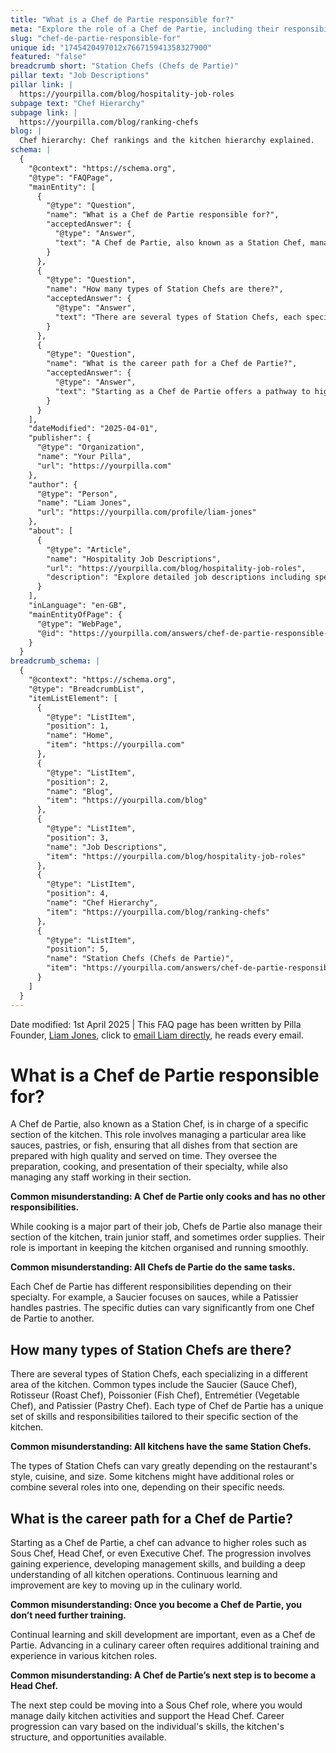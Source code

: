 ```yaml
---
title: "What is a Chef de Partie responsible for?"
meta: "Explore the role of a Chef de Partie, including their responsibilities, the variety of Station Chef types, and the career progression opportunities in the culinary field."
slug: "chef-de-partie-responsible-for"
unique id: "1745420497012x766715941358327900"
featured: "false"
breadcrumb short: "Station Chefs (Chefs de Partie)"
pillar text: "Job Descriptions"
pillar link: |
  https://yourpilla.com/blog/hospitality-job-roles
subpage text: "Chef Hierarchy"
subpage link: |
  https://yourpilla.com/blog/ranking-chefs
blog: |
  Chef hierarchy: Chef rankings and the kitchen hierarchy explained.
schema: |
  {
    "@context": "https://schema.org",
    "@type": "FAQPage",
    "mainEntity": [
      {
        "@type": "Question",
        "name": "What is a Chef de Partie responsible for?",
        "acceptedAnswer": {
          "@type": "Answer",
          "text": "A Chef de Partie, also known as a Station Chef, manages a specific section of the kitchen like sauces, pastries, or fish. They are responsible for the preparation, cooking, and presentation of dishes in their area, ensuring high quality and timely service. Additionally, Chefs de Partie supervise any staff in their section, may train junior staff, and sometimes handle ordering supplies. The role is crucial for maintaining organisation and efficiency in the kitchen."
        }
      },
      {
        "@type": "Question",
        "name": "How many types of Station Chefs are there?",
        "acceptedAnswer": {
          "@type": "Answer",
          "text": "There are several types of Station Chefs, each specializing in a different area of the kitchen. These include the Saucier (Sauce Chef), Rotisseur (Roast Chef), Poissonier (Fish Chef), Entremétier (Vegetable Chef), and Patissier (Pastry Chef). The types of Station Chefs present in a kitchen can vary depending on the restaurant's style, cuisine, and size, with some kitchens featuring additional or combined roles."
        }
      },
      {
        "@type": "Question",
        "name": "What is the career path for a Chef de Partie?",
        "acceptedAnswer": {
          "@type": "Answer",
          "text": "Starting as a Chef de Partie offers a pathway to higher roles such as Sous Chef, Head Chef, or Executive Chef. Career progression involves gaining experience, enhancing management skills, and acquiring a comprehensive understanding of kitchen operations. Continuous learning and skill development are essential for advancement in the culinary field."
        }
      }
    ],
    "dateModified": "2025-04-01",
    "publisher": {
      "@type": "Organization",
      "name": "Your Pilla",
      "url": "https://yourpilla.com"
    },
    "author": {
      "@type": "Person",
      "name": "Liam Jones",
      "url": "https://yourpilla.com/profile/liam-jones"
    },
    "about": [
      {
        "@type": "Article",
        "name": "Hospitality Job Descriptions",
        "url": "https://yourpilla.com/blog/hospitality-job-roles",
        "description": "Explore detailed job descriptions including specific duties and tasks in the hospitality industry to guide your business decisions."
      }
    ],
    "inLanguage": "en-GB",
    "mainEntityOfPage": {
      "@type": "WebPage",
      "@id": "https://yourpilla.com/answers/chef-de-partie-responsible-for"
    }
  }
breadcrumb_schema: |
  {
    "@context": "https://schema.org",
    "@type": "BreadcrumbList",
    "itemListElement": [
      {
        "@type": "ListItem",
        "position": 1,
        "name": "Home",
        "item": "https://yourpilla.com"
      },
      {
        "@type": "ListItem",
        "position": 2,
        "name": "Blog",
        "item": "https://yourpilla.com/blog"
      },
      {
        "@type": "ListItem",
        "position": 3,
        "name": "Job Descriptions",
        "item": "https://yourpilla.com/blog/hospitality-job-roles"
      },
      {
        "@type": "ListItem",
        "position": 4,
        "name": "Chef Hierarchy",
        "item": "https://yourpilla.com/blog/ranking-chefs"
      },
      {
        "@type": "ListItem",
        "position": 5,
        "name": "Station Chefs (Chefs de Partie)",
        "item": "https://yourpilla.com/answers/chef-de-partie-responsible-for"
      }
    ]
  }
---
```


Date modified: 1st April 2025 | This FAQ page has been written by Pilla Founder, [Liam Jones](https://yourpilla.com/profile/liam-jones), click to [email Liam directly](https://mailto:liam@yourpilla.com), he reads every email.

# What is a Chef de Partie responsible for?

A Chef de Partie, also known as a Station Chef, is in charge of a specific section of the kitchen. This role involves managing a particular area like sauces, pastries, or fish, ensuring that all dishes from that section are prepared with high quality and served on time. They oversee the preparation, cooking, and presentation of their specialty, while also managing any staff working in their section.

**Common misunderstanding: A Chef de Partie only cooks and has no other responsibilities.**

While cooking is a major part of their job, Chefs de Partie also manage their section of the kitchen, train junior staff, and sometimes order supplies. Their role is important in keeping the kitchen organised and running smoothly.

**Common misunderstanding: All Chefs de Partie do the same tasks.**

Each Chef de Partie has different responsibilities depending on their specialty. For example, a Saucier focuses on sauces, while a Patissier handles pastries. The specific duties can vary significantly from one Chef de Partie to another.

## How many types of Station Chefs are there?

There are several types of Station Chefs, each specializing in a different area of the kitchen. Common types include the Saucier (Sauce Chef), Rotisseur (Roast Chef), Poissonier (Fish Chef), Entremétier (Vegetable Chef), and Patissier (Pastry Chef). Each type of Chef de Partie has a unique set of skills and responsibilities tailored to their specific section of the kitchen.

**Common misunderstanding: All kitchens have the same Station Chefs.**

The types of Station Chefs can vary greatly depending on the restaurant's style, cuisine, and size. Some kitchens might have additional roles or combine several roles into one, depending on their specific needs.

## What is the career path for a Chef de Partie?

Starting as a Chef de Partie, a chef can advance to higher roles such as Sous Chef, Head Chef, or even Executive Chef. The progression involves gaining experience, developing management skills, and building a deep understanding of all kitchen operations. Continuous learning and improvement are key to moving up in the culinary world.

**Common misunderstanding: Once you become a Chef de Partie, you don’t need further training.**

Continual learning and skill development are important, even as a Chef de Partie. Advancing in a culinary career often requires additional training and experience in various kitchen roles.

**Common misunderstanding: A Chef de Partie’s next step is to become a Head Chef.**

The next step could be moving into a Sous Chef role, where you would manage daily kitchen activities and support the Head Chef. Career progression can vary based on the individual's skills, the kitchen's structure, and opportunities available.